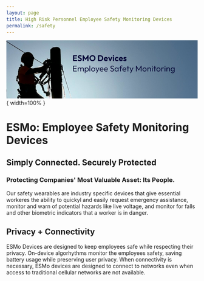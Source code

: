 ```yaml
---
layout: page
title: High Risk Personnel Employee Safety Monitoring Devices
permalink: /safety
---
```

![ESMO Image](./esmo-banner-1_800.png){ width=100% }
# ESMo: Employee Safety Monitoring Devices
## Simply Connected. Securely Protected

### Protecting Companies' Most Valuable Asset: Its People.
Our safety wearables are industry specific devices that give essential workeres the ability to quickyl and easily request emergency assistance, monitor and warn of potential hazards like live voltage, and monitor for falls and other biometric indicators that a worker is in danger. 

## Privacy + Connectivity
ESMo Devices are designed to keep employees safe while respecting their privacy. On-device algorhythms monitor the employees safety, saving battery usage while preserving user privacy. When connectivity is necessary, ESMo devices are designed to connect to networks even when access to traditional cellular networks are not available. 